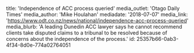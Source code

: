 title: 'Independence of ACC process queried'
media_outlet: 'Otago Daily Times'
media_author: 'Mike Houlahan'
mediadate: '2018-07-07'
media_link: 'https://www.odt.co.nz/news/national/independence-acc-process-queried'
media_blurb: 'A leading Dunedin ACC lawyer says he cannot recommend clients take disputed claims to a tribunal to be resolved because of concerns about the independence of the process.'
id: 25357b66-0ab3-4f34-8d0e-774a02764051
